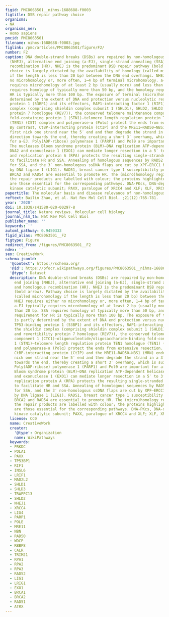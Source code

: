 ```yaml
---
figid: PMC8063501__nihms-1688688-f0003
figtitle: DSB repair pathway choice
organisms:
- NA
organisms_ner:
- Homo sapiens
pmcid: PMC8063501
filename: nihms-1688688-f0003.jpg
figlink: /pmc/articles/PMC8063501/figure/F2/
number: F2
caption: DNA double-strand breaks (DSBs) are repaired by non-homologous DNA end joining
  (NHEJ), alternative end joining (a-EJ), single-strand annealing (SSA) and homologous
  recombination (HR). NHEJ is the predominant DSB repair pathway (bold arrow). Pathway
  choice is largely dictated by the availability of homology (called microhomology
  if the length is less than 20 bp) between the DNA end overhangs. NHEJ requires either
  no microhomology or, more often, 1–4 bp of terminal microhomology. a-EJ typically
  requires microhomology of at least 2 bp (usually more) and less than 20 bp. SSA
  requires homology of typically more than 50 bp, and the homology requirement for
  HR is typically more than 100 bp. The exposure of terminal (micro)homology is partly
  determined by the extent of DNA end protection versus nucleolytic resection. TP53-binding
  protein 1 (53BP1) and its effectors, RAP1-interacting factor 1 (RIF1), the shieldin
  complex (comprising shieldin complex subunit 1 (SHLD1), SHLD2, SHLD3 and revertibility
  protein 7 homologue (REV7)), the conserved telomere maintenance component 1 (CTC1)–oligonucleotide/oligosaccharide-binding
  fold-containing protein 1 (STN1)–telomere length regulation protein TEN1 homologue
  (TEN1) (CST) complex and polymerase-α (Polα) protect the ends from extensive resection.
  By contrast, CtBP-interacting protein (CtIP) and the MRE11–RAD50–NBS1 (MRN) endonuclease
  first nick one strand near the 5′ end and then degrade the strand in a 3′ to 5′
  direction towards the end, thereby creating a short 3′ overhang, which is suitable
  for a-EJ. Poly(ADP-ribose) polymerase 1 (PARP1) and Polθ are important for a-EJ.
  The nucleases Bloom syndrome protein (BLM)–DNA replication ATP-dependent helicase/nuclease
  DNA2 and exonuclease 1 (EXO1) can mediate longer resection in a 5′ to 3′ manner,
  and replication protein A (RPA) protects the resulting single-stranded DNA (ssDNA)
  to facilitate HR and SSA. Annealing of homologous sequences by RAD52 is important
  for SSA, and the 3′ non-homologous ssDNA flaps are cut by XPF–ERCC1 before ligation
  by DNA ligase 1 (LIG1). RAD51, breast cancer type 1 susceptibility protein (BRCA1),
  BRCA2 and RAD54 are essential to promote HR. The (micro)homology regions within
  the repair products are labelled with colour; the proteins highlighted with colour
  are those essential for the corresponding pathways. DNA-PKcs, DNA-dependent protein
  kinase catalytic subunit; PAXX, paralogue of XRCC4 and XLF; XLF, XRCC4-like factor.
papertitle: The molecular basis and disease relevance of non-homologous DNA end joining.
reftext: Bailin Zhao, et al. Nat Rev Mol Cell Biol. ;21(12):765-781.
year: '2020'
doi: 10.1038/s41580-020-00297-8
journal_title: Nature reviews. Molecular cell biology
journal_nlm_ta: Nat Rev Mol Cell Biol
publisher_name: ''
keywords: ''
automl_pathway: 0.9450333
figid_alias: PMC8063501__F2
figtype: Figure
redirect_from: /figures/PMC8063501__F2
ndex: ''
seo: CreativeWork
schema-jsonld:
  '@context': https://schema.org/
  '@id': https://pfocr.wikipathways.org/figures/PMC8063501__nihms-1688688-f0003.html
  '@type': Dataset
  description: DNA double-strand breaks (DSBs) are repaired by non-homologous DNA
    end joining (NHEJ), alternative end joining (a-EJ), single-strand annealing (SSA)
    and homologous recombination (HR). NHEJ is the predominant DSB repair pathway
    (bold arrow). Pathway choice is largely dictated by the availability of homology
    (called microhomology if the length is less than 20 bp) between the DNA end overhangs.
    NHEJ requires either no microhomology or, more often, 1–4 bp of terminal microhomology.
    a-EJ typically requires microhomology of at least 2 bp (usually more) and less
    than 20 bp. SSA requires homology of typically more than 50 bp, and the homology
    requirement for HR is typically more than 100 bp. The exposure of terminal (micro)homology
    is partly determined by the extent of DNA end protection versus nucleolytic resection.
    TP53-binding protein 1 (53BP1) and its effectors, RAP1-interacting factor 1 (RIF1),
    the shieldin complex (comprising shieldin complex subunit 1 (SHLD1), SHLD2, SHLD3
    and revertibility protein 7 homologue (REV7)), the conserved telomere maintenance
    component 1 (CTC1)–oligonucleotide/oligosaccharide-binding fold-containing protein
    1 (STN1)–telomere length regulation protein TEN1 homologue (TEN1) (CST) complex
    and polymerase-α (Polα) protect the ends from extensive resection. By contrast,
    CtBP-interacting protein (CtIP) and the MRE11–RAD50–NBS1 (MRN) endonuclease first
    nick one strand near the 5′ end and then degrade the strand in a 3′ to 5′ direction
    towards the end, thereby creating a short 3′ overhang, which is suitable for a-EJ.
    Poly(ADP-ribose) polymerase 1 (PARP1) and Polθ are important for a-EJ. The nucleases
    Bloom syndrome protein (BLM)–DNA replication ATP-dependent helicase/nuclease DNA2
    and exonuclease 1 (EXO1) can mediate longer resection in a 5′ to 3′ manner, and
    replication protein A (RPA) protects the resulting single-stranded DNA (ssDNA)
    to facilitate HR and SSA. Annealing of homologous sequences by RAD52 is important
    for SSA, and the 3′ non-homologous ssDNA flaps are cut by XPF–ERCC1 before ligation
    by DNA ligase 1 (LIG1). RAD51, breast cancer type 1 susceptibility protein (BRCA1),
    BRCA2 and RAD54 are essential to promote HR. The (micro)homology regions within
    the repair products are labelled with colour; the proteins highlighted with colour
    are those essential for the corresponding pathways. DNA-PKcs, DNA-dependent protein
    kinase catalytic subunit; PAXX, paralogue of XRCC4 and XLF; XLF, XRCC4-like factor.
  license: CC0
  name: CreativeWork
  creator:
    '@type': Organization
    name: WikiPathways
  keywords:
  - PRKDC
  - POLA1
  - PAXX
  - TP53BP1
  - RIF1
  - INSL6
  - LRIF1
  - MAD2L2
  - SHLD1
  - SHLD3
  - TRAPPC13
  - SHLD2
  - NHEJ1
  - XRCC4
  - LIG4
  - PARP1
  - POLE
  - MRE11
  - NBN
  - RAD50
  - WDCP
  - RBBP8
  - CALR
  - TRIM21
  - RPA1
  - RPA2
  - RPA3
  - RAD52
  - LIG1
  - LRIG1
  - EXO1
  - BRCA1
  - BRCA2
  - RAD51
  - ATRX
---
```

